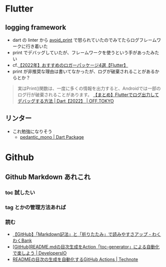 # Flutter
## logging framework
- dart の linter から [avoid_print](https://dart-lang.github.io/linter/lints/avoid_print.html) で怒られていたのでみてたらログフレームワークに行き着いた
- print でデバッグしていたが、フレームワークを使うという手があったみたい
- cf.[【2022年】おすすめのロガーパッケージ4選【Flutter】](https://zenn.dev/susatthi/articles/20220413-153500-flutter-logger#print-vs-%E3%83%AD%E3%82%AC%E3%83%BC%E3%83%91%E3%83%83%E3%82%B1%E3%83%BC%E3%82%B8)
- print が非推奨な理由は書いてなかったが、ログが破棄されることがあるからとか？
> 実はPrint()関数は、一度に多くの情報を出力すると、Androidでは一部のログ行が破棄されることがあります。
[【まとめ】Flutterでログ出力してデバッグする方法 | Dart【2022】 | OFF.TOKYO](https://off.tokyo/blog/how-to-output-logs-and-debug-in-flutter/)

## リンター
- これ勉強になりそう
  - [pedantic_mono | Dart Package](https://pub.dev/packages/pedantic_mono)

# Github
## Github Markdown あれこれ
### toc 試したい
### tag とかの管理方法あれば
### 読む
- [【GitHub】「Markdown記法」と「折りたたみ」で読みやすさアップ - わくわくBank](https://www.wakuwakubank.com/posts/861-git-markdown/)
- [[GitHub]README.mdの目次生成をAction「toc-generator」による自動化で楽しよう | DevelopersIO](https://dev.classmethod.jp/articles/auto-generate-toc-on-readme-by-actions/)
- [READMEの目次の生成を自動化するGitHub Actions | Technote](https://technote.space/posts/wpxml-toc-generator/)


